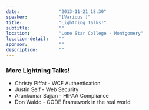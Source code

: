 ```yaml
---
date:               "2013-11-21 18:30"
speaker:            "[Various ]"
title:              "Lightning Talks!"
subtitle:           ""
location:           "Lone Star College - Montgomery"
location-detail:    ""
sponsor:            ""
description:        ""
---
```

### More Lightning Talks!
* Christy Piffat - WCF Authentication
* Justin Self - Web Security
* Arunkumar Sajjan - HIPAA Compliance
* Don Waldo - CODE Framework in the real world


